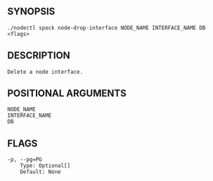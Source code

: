 ## SYNOPSIS
    ./nodectl spock node-drop-interface NODE_NAME INTERFACE_NAME DB <flags>
 
## DESCRIPTION
    Delete a node interface.
 
## POSITIONAL ARGUMENTS
    NODE_NAME
    INTERFACE_NAME
    DB
 
## FLAGS
    -p, --pg=PG
        Type: Optional[]
        Default: None
